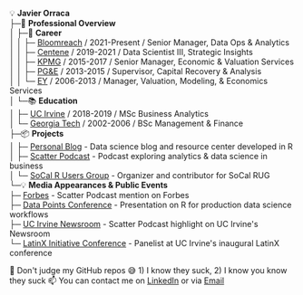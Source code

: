 💡 <b>Javier Orraca</b>  
├─🚀 <b>Professional Overview</b>  
│ ├─💼 <b>Career</b>  
│ │ ├─ <a href="https://www.bloomreach.com/">Bloomreach</a> / 2021-Present / Senior Manager, Data Ops & Analytics  
│ │ ├─ <a href="https://www.centene.com/">Centene</a> / 2019-2021 / Data Scientist III, Strategic Insights  
│ │ ├─ <a href="https://www.kpmg.us/">KPMG</a> / 2015-2017 / Senior Manager, Economic & Valuation Services  
│ │ ├─ <a href="https://www.pgecorp.com/">PG&E</a> / 2013-2015 / Supervisor, Capital Recovery & Analysis  
│ │ └─ <a href="https://www.ey.com/">EY</a> / 2006-2013 / Manager, Valuation, Modeling, & Economics Services  
│ └─📚 <b>Education</b>  
│   ├─ <a href="https://uci.edu/">UC Irvine</a> / 2018-2019 / MSc Business Analytics  
│   └─ <a href="https://www.gatech.edu/">Georgia Tech</a> / 2002-2006 / BSc Management & Finance  
├─📦 <b>Projects</b>  
│ ├─ <a href="https://www.javierorraca.com/">Personal Blog</a> - Data science blog and resource center developed in R  
│ ├─ <a href="https://soundcloud.com/scatterpodcast">Scatter Podcast</a> - Podcast exploring analytics & data science in business  
│ └─ <a href="https://github.com/socalrug/">SoCal R Users Group</a> - Organizer and contributor for SoCal RUG   
└─💡 <b>Media Appearances & Public Events</b>  
  ├─ <a href="https://forbes.com/sites/louiscolumbus/2019/04/14/how-to-get-your-data-scientist-career-started">Forbes</a> - Scatter Podcast mention on Forbes  
  ├─ <a href="https://datapoints.griddynamics.com/events/data-points-virtual-summit-healthcare-finance-06-09-2021/">Data Points Conference</a> - Presentation on R for production data science workflows   
  ├─ <a href="https://merage.uci.edu/news/2019/06/podcast-launched-by-merage-student-navigates-complex-field-of-data-analytics-and-science.html/">UC Irvine Newsroom</a> - Scatter Podcast highlight on UC Irvine's Newsroom   
  └─ <a href="https://merage.uci.edu/events/2021/10/2021-lxi-conference.html/">LatinX Initiative Conference</a> - Panelist at UC Irvine's inaugural LatinX conference   

🔭 Don't judge my GitHub repos 😅 1) I know they suck, 2) I know you know they suck
📫 You can contact me on [LinkedIn](https://www.linkedin.com/in/orraca/) or via [Email](mailto:orraca.javier@gmail.com)

